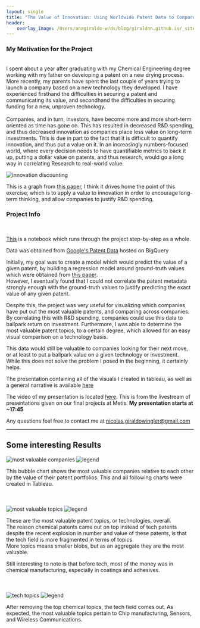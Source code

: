 ```yaml
---
layout: single
title: "The Value of Innovation: Using Worldwide Patent Data to Compare Patents Based on Value"
header:
    overlay_image: /Users/anagiraldo-w/ds/blog/giraldon.github.io/_site/assets/images/kelly-sikkema-411622-unsplash.jpg
---
```

### My Motivation for the Project ###  
<br/>
I spent about a year after graduating with my Chemical Engineering degree working with my father on developing a patent on a new drying process. More recently, my parents have spent the last couple of years trying to launch a company based on a new technology they developed. I have experienced firsthand the difficulties in securing a patent and communicating its value, and secondhand the difficulties in securing funding for a new, unproven technology.  
<br/>
<br/>
Companies, and in turn, investors, have become more and more short-term oriented as time has gone on. This has resulted in decreased R&D spending, and thus decreased innovation as companies place less value on long-term investments. This is due in part to the fact that it is difficult to quantify innovation, and thus put a value on it. In an increasingly numbers-focused world, where every decision needs to have quantifiable metrics to back it up, putting a dollar value on patents, and thus research, would go a long way in correlating Research to real-world value. 

![innovation discounting](https://raw.githubusercontent.com/giraldon/patent-regression/master/pics/innovationdiscountpatent.png)  

This is a graph from [this paper](https://github.com/giraldon/patent-regression/blob/master/Patents%20Data/SSRN-id2837524.pdf), I think it drives home the point of this exercise, which is to apply a value to innovation in order to encourage long-term thinking, and allow companies to justify R&D spending.  

### Project Info ###  
<br/>

[This](https://github.com/giraldon/patent-regression/blob/master/Patents_Topics_Regression_Desktop.ipynb) is a notebook which runs through the project step-by-step as a whole.  
  
Data was obtained from [Google's Patent Data](https://console.cloud.google.com/marketplace/details/google_patents_public_datasets/google-patents-research-data?filter=solution-type:dataset&q=google%20patents%20public%20datasets&id=4154f240-a4fb-461b-ac9d-2003ea3d107e) hosted on BigQuery
  
Initially, my goal was to create a model which would predict the value of a given patent, by building a regression model around ground-truth values which were obtained from [this paper](https://github.com/giraldon/patent-regression/blob/master/SSRN-id2193068.pdf).  
However, I eventually found that I could not correlate the patent metadata strongly enough with the ground-truth values to justify predicting the exact value of any given patent.  
  
Despite this, the project was very useful for visualizing which companies have put out the most valuable patents, and comparing across companies. By correlating this with R&D spending, companies could use this data to ballpark return on investment.  Furthermore, I was able to determine the most valuable patent topics, to a certain degree, which allowed for an easy visual comparison on a technology basis.  

This data would still be valuable to companies looking for their next move, or at least to put a ballpark value on a given technology or investment. While this does not solve the problem I posed in the beginning, it certainly helps. 
  
The presentation containing all of the visuals I created in tableau, as well as a general narrative is available [here](https://github.com/giraldon/patent-regression/blob/master/Patent_design%20(2).pdf)  
  
The video of my presentation is located [here](https://livestream.com/metis/events/8360820/videos/180566594). This is from the livestream of presentations given on our final projects at Metis. **My presentation starts at ~17:45**
  
Any questions feel free to contact me at nicolas.giraldowingler@gmail.com  

***  

## Some interesting Results ##  

![most valuable companies](https://raw.githubusercontent.com/giraldon/patent-regression/master/pics/companybubblepatent.png)
![legend](https://raw.githubusercontent.com/giraldon/patent-regression/master/pics/companyvaluepatent.png)  

This bubble chart shows the most valuable companies relative to each other by the value of their patent portfolios. This and all following charts were created in Tableau.   
<br/>
<br/>
<br/>
![most valuable topics](https://raw.githubusercontent.com/giraldon/patent-regression/master/pics/totalbubblepatent.png)
![legend](https://raw.githubusercontent.com/giraldon/patent-regression/master/pics/totallegendpatent.png)  

These are the most valuable patent topics, or technologies, overall.  
The reason chemical patents came out on top instead of tech patents despite the recent explosion in number and value of these patents, is that the tech field is more fragmented in terms of topics.   
More topics means smaller blobs, but as an aggregate they are the most valuable.  

Still interesting to note is that before tech, most of the money was in chemical manufacturing, especially in coatings and adhesives.  
<br/>
<br/>
<br/>
![tech topics](https://raw.githubusercontent.com/giraldon/patent-regression/master/pics/techbubblepatent.png)
![legend](https://raw.githubusercontent.com/giraldon/patent-regression/master/pics/techlegendpatent.png)  

After removing the top chemical topics, the tech field comes out. As expected, the most valuable topics pertain to Chip manufacturing, Sensors, and Wireless Communications. 
<br/>
